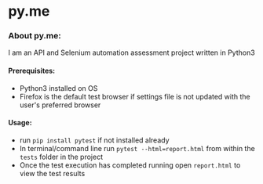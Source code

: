 # py.me

### About py.me: 
 I am an API and Selenium automation assessment project written in Python3

#### Prerequisites:
 - Python3 installed on OS
 - Firefox is the default test browser if settings file is not updated with the user's preferred browser

#### Usage:
- run ```pip install pytest``` if not installed already
- In terminal/command line run ```pytest --html=report.html``` from within the `tests` folder in the project
- Once the test execution has completed running open `report.html` to view the test results



